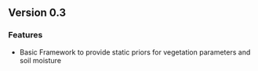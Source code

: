 ## Version 0.3

### Features
* Basic Framework to provide static priors for vegetation parameters and soil moisture
